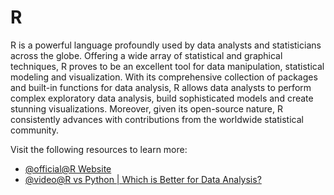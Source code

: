 # R

R is a powerful language profoundly used by data analysts and statisticians across the globe. Offering a wide array of statistical and graphical techniques, R proves to be an excellent tool for data manipulation, statistical modeling and visualization. With its comprehensive collection of packages and built-in functions for data analysis, R allows data analysts to perform complex exploratory data analysis, build sophisticated models and create stunning visualizations. Moreover, given its open-source nature, R consistently advances with contributions from the worldwide statistical community.

Visit the following resources to learn more:

- [@official@R Website](https://www.r-project.org/about.html)
- [@video@R vs Python | Which is Better for Data Analysis?](https://www.youtube.com/watch?v=1gdKC5O0Pwc)